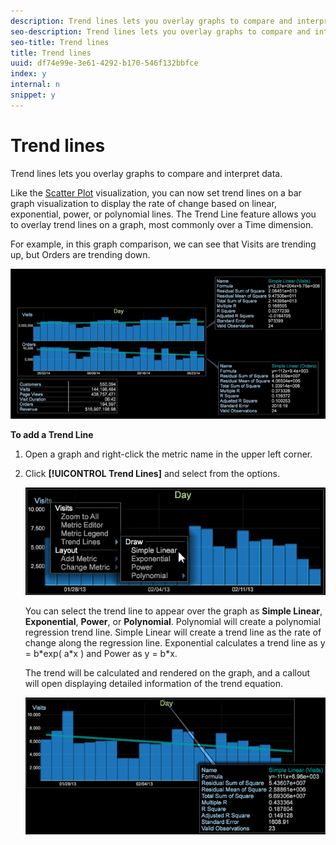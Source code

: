 ```yaml
---
description: Trend lines lets you overlay graphs to compare and interpret data.
seo-description: Trend lines lets you overlay graphs to compare and interpret data.
seo-title: Trend lines
title: Trend lines
uuid: df74e99e-3e61-4292-b170-546f132bbfce
index: y
internal: n
snippet: y
---
```


# Trend lines

Trend lines lets you overlay graphs to compare and interpret data.

Like the [Scatter Plot](http://marketing.adobe.com/resources/help/en_US/insight/client/?f=c_scat_plots) visualization, you can now set trend lines on a bar graph visualization to display the rate of change based on linear, exponential, power, or polynomial lines. The Trend Line feature allows you to overlay trend lines on a graph, most commonly over a Time dimension.

For example, in this graph comparison, we can see that Visits are trending up, but Orders are trending down.

![](assets/trend_line.png)

**To add a Trend Line**

1. Open a graph and right-click the metric name in the upper left corner. 
1. Click **[!UICONTROL Trend Lines]** and select from the options.

   ![](assets/trend_line_graph.png)

   You can select the trend line to appear over the graph as **Simple Linear**, **Exponential**, **Power**, or **Polynomial**. Polynomial will create a polynomial regression trend line. Simple Linear will create a trend line as the rate of change along the regression line. Exponential calculates a trend line as y = b&#42;exp( a&#42;x ) and Power as y = b&#42;x.

   The trend will be calculated and rendered on the graph, and a callout will open displaying detailed information of the trend equation.

   ![](assets/trend_line_detail.png)


